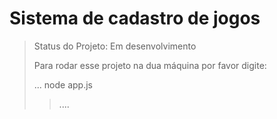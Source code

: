<h1>Sistema de cadastro de jogos</h1>

> Status do Projeto: Em desenvolvimento
>
> Para rodar esse projeto na dua máquina por favor digite:
> 
> ...
node app.js
> > ....
